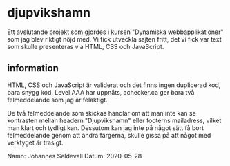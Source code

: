 # djupvikshamn

Ett avslutande projekt som gjordes i kursen "Dynamiska webbapplikationer" som jag blev riktigt nöjd med. Vi fick utveckla sajten fritt, det vi fick var text som skulle presenteras via HTML, CSS och JavaScript.

## information

HTML, CSS och JavaScript är validerat och det finns ingen duplicerad kod, bara snygg kod.
Level AAA har uppnåts, achecker.ca ger bara två felmeddelande som jag är felaktigt.

De två felmeddelande som skickas handlar om att man inte kan se kontrasten mellan headern "Djupvikshamn" eller footerns mailadress, vilket man klart och tydligt kan.
Dessutom kan jag inte på något sätt få bort felmeddelande genom att ändra färgerna, skulle gissa på att något med verktyget är trasigt.

Namn: Johannes Seldevall
Datum: 2020-05-28
